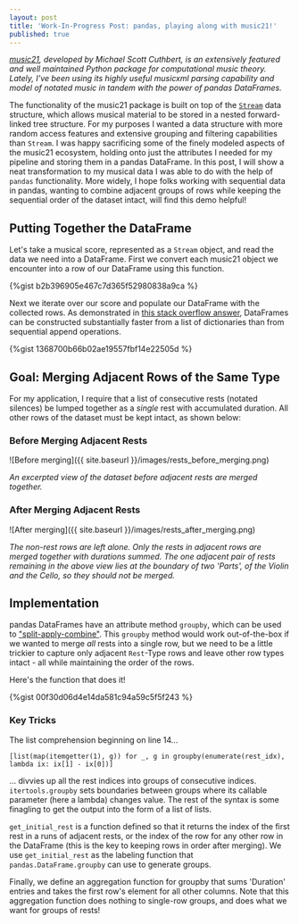 ```yaml
---
layout: post
title: 'Work-In-Progress Post: pandas, playing along with music21!'
published: true
---
```

_[music21](http://web.mit.edu/music21/), developed by Michael Scott Cuthbert, is an extensively featured and well maintained Python package for computational music theory. Lately, I've been using its highly useful musicxml parsing capability and model of notated music in tandem with the power of pandas DataFrames._

The functionality of the music21 package is built on top of the [`Stream`](https://web.mit.edu/music21/doc/usersGuide/usersGuide_06_stream2.html) data structure, which allows musical material to be stored in a nested forward-linked tree structure. For my purposes I wanted a data structure with more random access features and extensive grouping and filtering capabilities than `Stream`. I was happy sacrificing some of the finely modeled aspects of the music21 ecosystem, holding onto just the attributes I needed for my pipeline and storing them in a pandas DataFrame. In this post, I will show a neat transformation to my musical data I was able to do with the help of `pandas` functionality. More widely, I hope folks working with sequential data in pandas, wanting to combine adjacent groups of rows while keeping the sequential order of the dataset intact, will find this demo helpful!

## Putting Together the DataFrame

Let's take a musical score, represented as a `Stream` object, and read the data we need into a DataFrame. First we convert each music21 object we encounter into a row of our DataFrame using this function.

{%gist b2b396905e467c7d365f52980838a9ca %}

Next we iterate over our score and populate our DataFrame with the collected rows. As demonstrated in [this stack overflow answer](https://stackoverflow.com/a/47979665), DataFrames can be constructed substantially faster from a list of dictionaries than from sequential append operations. 

{%gist 1368700b66b02ae19557fbf14e22505d %}

## Goal: Merging Adjacent Rows of the Same Type

For my application, I require that a list of consecutive rests (notated silences) be lumped together as a _single_ rest with accumulated duration. All other rows of the dataset must be kept intact, as shown below:


### Before Merging Adjacent Rests

![Before merging]({{ site.baseurl }}/images/rests_before_merging.png)

_An excerpted view of the dataset before adjacent rests are merged together._


### After Merging Adjacent Rests

![After merging]({{ site.baseurl }}/images/rests_after_merging.png)

_The non-rest rows are left alone. Only the rests in adjacent rows are merged together with durations summed. The one adjacent pair of rests remaining in the above view lies at the boundary of two 'Parts', of the Violin and the Cello, so they should not be merged._

## Implementation

pandas DataFrames have an attribute method `groupby`, which can be used to ["split-apply-combine"](https://pandas.pydata.org/pandas-docs/stable/user_guide/groupby.html). This `groupby` method would work out-of-the-box if we wanted to merge _all_ rests into a single row, but we need to be a little trickier to capture only adjacent `Rest`-Type rows and leave other row types intact - all while maintaining the order of the rows.

Here's the function that does it!

{%gist 00f30d06d4e14da581c94a59c5f5f243 %}

### Key Tricks

The list comprehension beginning on line 14...

```
[list(map(itemgetter(1), g)) for _, g in groupby(enumerate(rest_idx), lambda ix: ix[1] - ix[0])]
```

... divvies up all the rest indices into groups of consecutive indices. `itertools.groupby` sets boundaries between groups where its callable parameter (here a lambda) changes value. The rest of the syntax is some finagling to get the output into the form of a list of lists.

`get_initial_rest` is a function defined so that it returns the index of the first rest in a runs of adjacent rests, or the index of the row for any other row in the DataFrame (this is the key to keeping rows in order after merging). We use `get_initial_rest` as the labeling function that `pandas.DataFrame.groupby` can use to generate groups.

Finally, we define an aggregation function for groupby that sums 'Duration' entries and takes the first row's element for all other columns. Note that this aggregation function does nothing to single-row groups, and does what we want for groups of rests!

